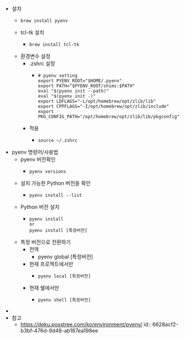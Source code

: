 - 설치
	- ```shell
	  brew install pyenv
	  ```
	- tcl-tk 설치
		- ```shell
		  brew install tcl-tk
		  ```
	- 환경변수 설정
		- .zshrc 설정
			- ```shell
			  # pyenv setting
			  export PYENV_ROOT="$HOME/.pyenv"
			  export PATH="$PYENV_ROOT/shims:$PATH"
			  eval "$(pyenv init --path)"
			  eval "$(pyenv init -)"
			  export LDFLAGS="-L/opt/homebrew/opt/zlib/lib"
			  export CPPFLAGS="-I/opt/homebrew/opt/zlib/include"
			  export PKG_CONFIG_PATH="/opt/homebrew/opt/zlib/lib/pkgconfig"
			  ```
		- 적용
			- ```shell
			  source ~/.zshrc
			  ```
- pyenv 명령어/사용법
	- pyenv 버전확인
		- ```shell
		  pyenv versions
		  ```
	- 설치 가능한 Python 버전을 확인
		- ```shell
		  pyenv install --list
		  ```
	- Python 버전 설치
		- ```shell
		  pyenv install
		  or
		  pyenv install [특정버전]
		  ```
	- 특정 버전으로 전환하기
		- 전역
			- pyenv global [특정버전]
		- 현재 프로젝트에서만
			- ```shell
			  pyenv local [특정버전]
			  ```
		- 현재 쉘에서만
			- ```shell
			  pyenv shell [특정버전]
			  ```
-
- 참고
	- https://deku.posstree.com/ko/environment/pyenv/
	  id:: 6628acf2-b3bf-476d-9d48-ab187ea198ee